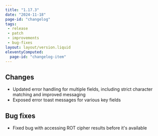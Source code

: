 ```yaml
---
title: "1.17.3"
date: "2024-11-18"
page-id: "changelog"
tags: 
 - release
 - patch
 - improvements
 - bug-fixes
layout: layout/version.liquid
eleventyComputed:
  page-id: "changelog-item"
---
```

## Changes
- Updated error handling for multiple fields, including strict character matching and improved messaging
- Exposed error toast messages for various key fields

## Bug fixes
- Fixed bug with accessing ROT cipher results before it's available
